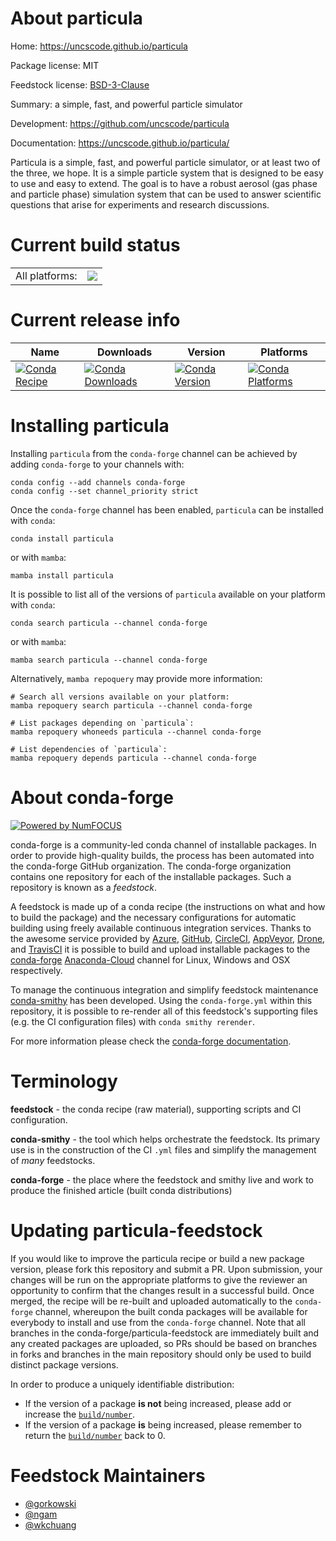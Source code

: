 About particula
===============

Home: https://uncscode.github.io/particula

Package license: MIT

Feedstock license: [BSD-3-Clause](https://github.com/conda-forge/particula-feedstock/blob/main/LICENSE.txt)

Summary: a simple, fast, and powerful particle simulator

Development: https://github.com/uncscode/particula

Documentation: https://uncscode.github.io/particula/

Particula is a simple, fast, and powerful particle simulator, or at least two of the three, we hope.
It is a simple particle system that is designed to be easy to use and easy to extend.
The goal is to have a robust aerosol (gas phase and particle phase) simulation system
that can be used to answer scientific questions that arise for experiments and research discussions.


Current build status
====================


<table><tr><td>All platforms:</td>
    <td>
      <a href="https://dev.azure.com/conda-forge/feedstock-builds/_build/latest?definitionId=14837&branchName=main">
        <img src="https://dev.azure.com/conda-forge/feedstock-builds/_apis/build/status/particula-feedstock?branchName=main">
      </a>
    </td>
  </tr>
</table>

Current release info
====================

| Name | Downloads | Version | Platforms |
| --- | --- | --- | --- |
| [![Conda Recipe](https://img.shields.io/badge/recipe-particula-green.svg)](https://anaconda.org/conda-forge/particula) | [![Conda Downloads](https://img.shields.io/conda/dn/conda-forge/particula.svg)](https://anaconda.org/conda-forge/particula) | [![Conda Version](https://img.shields.io/conda/vn/conda-forge/particula.svg)](https://anaconda.org/conda-forge/particula) | [![Conda Platforms](https://img.shields.io/conda/pn/conda-forge/particula.svg)](https://anaconda.org/conda-forge/particula) |

Installing particula
====================

Installing `particula` from the `conda-forge` channel can be achieved by adding `conda-forge` to your channels with:

```
conda config --add channels conda-forge
conda config --set channel_priority strict
```

Once the `conda-forge` channel has been enabled, `particula` can be installed with `conda`:

```
conda install particula
```

or with `mamba`:

```
mamba install particula
```

It is possible to list all of the versions of `particula` available on your platform with `conda`:

```
conda search particula --channel conda-forge
```

or with `mamba`:

```
mamba search particula --channel conda-forge
```

Alternatively, `mamba repoquery` may provide more information:

```
# Search all versions available on your platform:
mamba repoquery search particula --channel conda-forge

# List packages depending on `particula`:
mamba repoquery whoneeds particula --channel conda-forge

# List dependencies of `particula`:
mamba repoquery depends particula --channel conda-forge
```


About conda-forge
=================

[![Powered by
NumFOCUS](https://img.shields.io/badge/powered%20by-NumFOCUS-orange.svg?style=flat&colorA=E1523D&colorB=007D8A)](https://numfocus.org)

conda-forge is a community-led conda channel of installable packages.
In order to provide high-quality builds, the process has been automated into the
conda-forge GitHub organization. The conda-forge organization contains one repository
for each of the installable packages. Such a repository is known as a *feedstock*.

A feedstock is made up of a conda recipe (the instructions on what and how to build
the package) and the necessary configurations for automatic building using freely
available continuous integration services. Thanks to the awesome service provided by
[Azure](https://azure.microsoft.com/en-us/services/devops/), [GitHub](https://github.com/),
[CircleCI](https://circleci.com/), [AppVeyor](https://www.appveyor.com/),
[Drone](https://cloud.drone.io/welcome), and [TravisCI](https://travis-ci.com/)
it is possible to build and upload installable packages to the
[conda-forge](https://anaconda.org/conda-forge) [Anaconda-Cloud](https://anaconda.org/)
channel for Linux, Windows and OSX respectively.

To manage the continuous integration and simplify feedstock maintenance
[conda-smithy](https://github.com/conda-forge/conda-smithy) has been developed.
Using the ``conda-forge.yml`` within this repository, it is possible to re-render all of
this feedstock's supporting files (e.g. the CI configuration files) with ``conda smithy rerender``.

For more information please check the [conda-forge documentation](https://conda-forge.org/docs/).

Terminology
===========

**feedstock** - the conda recipe (raw material), supporting scripts and CI configuration.

**conda-smithy** - the tool which helps orchestrate the feedstock.
                   Its primary use is in the construction of the CI ``.yml`` files
                   and simplify the management of *many* feedstocks.

**conda-forge** - the place where the feedstock and smithy live and work to
                  produce the finished article (built conda distributions)


Updating particula-feedstock
============================

If you would like to improve the particula recipe or build a new
package version, please fork this repository and submit a PR. Upon submission,
your changes will be run on the appropriate platforms to give the reviewer an
opportunity to confirm that the changes result in a successful build. Once
merged, the recipe will be re-built and uploaded automatically to the
`conda-forge` channel, whereupon the built conda packages will be available for
everybody to install and use from the `conda-forge` channel.
Note that all branches in the conda-forge/particula-feedstock are
immediately built and any created packages are uploaded, so PRs should be based
on branches in forks and branches in the main repository should only be used to
build distinct package versions.

In order to produce a uniquely identifiable distribution:
 * If the version of a package **is not** being increased, please add or increase
   the [``build/number``](https://docs.conda.io/projects/conda-build/en/latest/resources/define-metadata.html#build-number-and-string).
 * If the version of a package **is** being increased, please remember to return
   the [``build/number``](https://docs.conda.io/projects/conda-build/en/latest/resources/define-metadata.html#build-number-and-string)
   back to 0.

Feedstock Maintainers
=====================

* [@gorkowski](https://github.com/gorkowski/)
* [@ngam](https://github.com/ngam/)
* [@wkchuang](https://github.com/wkchuang/)


